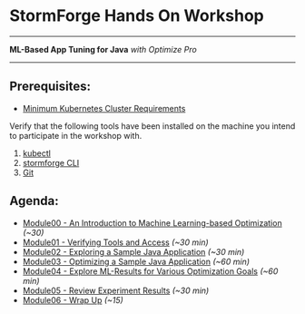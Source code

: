 # StormForge Hands On Workshop
---
**ML-Based App Tuning for Java** *with Optimize Pro*

---

## Prerequisites:
* [Minimum Kubernetes Cluster Requirements](https://docs.stormforge.io/optimize-pro/getting-started/quickstart/#prerequisites)

Verify that the following tools have been installed on the machine you intend to participate in the workshop with.

1. [kubectl](https://kubernetes.io/docs/tasks/tools/#kubectl)
2. [stormforge CLI](https://docs.stormforge.io/optimize-pro/getting-started/install/#installing-the-stormforge-command-line-interface)
3. [Git](https://github.com/git-guides/install-git)

## Agenda:
* [Module00 - An Introduction to Machine Learning-based Optimization](/Java/module00/README.md) *(~30)*
* [Module01 - Verifying Tools and Access](/Java/module01/README.md) *(~30 min)*
* [Module02 - Exploring a Sample Java Application](/Java/module02/README.md) *(~30 min)*
* [Module03 - Optimizing a Sample Java Application](/Java/module03/README.md) *(~60 min)*
* [Module04 - Explore ML-Results for Various Optimization Goals](/Java/module04/README.md) *(~60 min)*
* [Module05 - Review Experiment Results](README.md) *(~30 min)*
* [Module06 - Wrap Up](README.md) *(~15)*
